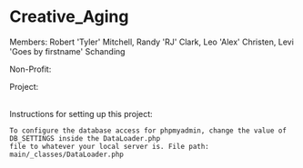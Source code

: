 # Creative_Aging
Members: Robert 'Tyler' Mitchell, Randy 'RJ' Clark, Leo 'Alex' Christen, Levi 'Goes by firstname' Schanding

Non-Profit:

Project:

<br>
Instructions for setting up this project:

    To configure the database access for phpmyadmin, change the value of DB_SETTINGS inside the DataLoader.php
    file to whatever your local server is. File path: main/_classes/DataLoader.php 
